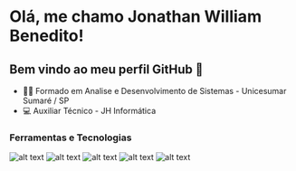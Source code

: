 # Olá, me chamo Jonathan William Benedito!

## Bem vindo ao meu perfil GitHub 👋
- 👩‍🏫 Formado em Analise e Desenvolvimento de Sistemas - Unicesumar Sumaré / SP
- 💻 Auxiliar Técnico - JH Informática

### Ferramentas e Tecnologias
![alt text](https://static-00.iconduck.com/assets.00/c-sharp-c-icon-456x512-9sej0lrz.png "Logo Title Text 1")
![alt text](https://static-00.iconduck.com/assets.00/c-sharp-c-icon-456x512-9sej0lrz.png "Logo Title Text 1")
![alt text](https://static-00.iconduck.com/assets.00/c-sharp-c-icon-456x512-9sej0lrz.png "Logo Title Text 1")
![alt text](https://static-00.iconduck.com/assets.00/c-sharp-c-icon-456x512-9sej0lrz.png "Logo Title Text 1")
![alt text](https://static-00.iconduck.com/assets.00/c-sharp-c-icon-456x512-9sej0lrz.png "Logo Title Text 1")


  
